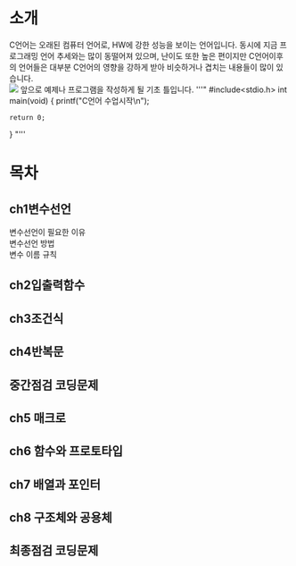  # 소개
 C언어는 오래된 컴퓨터 언어로, HW에 강한 성능을 보이는 언어입니다.
 동시에 지금 프로그래밍 언어 추세와는 많이 동떨어져 있으며, 난이도 또한 높은 편이지만 C언어이후의 언어들은 대부분
 C언어의 영향을 강하게 받아 비슷하거나 겹치는 내용들이 많이 있습니다.
 <br/>
 <image src =https://github.com/kuj0210/Language/blob/master/C/img/1-0.png/>
 앞으로 예제나 프로그램을 작성하게 될 기초 틀입니다.
 '''"
 #include<stdio.h>
int main(void) {
	printf("C언어 수업시작\n");

	return 0;
}
"'''
 # 목차
 ## ch1변수선언
 변수선언이 필요한 이유<br/>
 변수선언 방법<br/>
 변수 이름 규칙<br/>
 
 ## ch2입출력함수
 ## ch3조건식
 ## ch4반복문
 ## 중간점검 코딩문제
 ## ch5 매크로
 ## ch6 함수와 프로토타입
 ## ch7 배열과 포인터
 ## ch8 구조체와 공용체
 ## 최종점검 코딩문제
